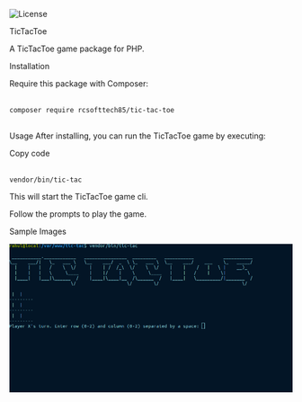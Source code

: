 ![License](https://img.shields.io/badge/License-MIT-yellow.svg)


TicTacToe

A TicTacToe game package for PHP.

Installation

Require this package with Composer:

```

composer require rcsofttech85/tic-tac-toe


```

Usage
After installing, you can run the TicTacToe game by executing:

Copy code

```

vendor/bin/tic-tac

```
This will start the TicTacToe game cli.

Follow the prompts to play the game.


Sample Images

![alt text](tic-tac.png)

